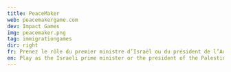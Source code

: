 ```yaml
---
title: PeaceMaker
web: peacemakergame.com
dev: Impact Games
img: peacemaker.png
tag: immigrationgames
dir: right
fr: Prenez le rôle du premier ministre d’Israël ou du président de l’Autorité Palestinienne. Ce jeu tente d’aborder les manières complexes dont les frontières sont imposées et établies dans l’occupation Israélienne de la Palestine, ainsi que le caractère colonial de cette occupation.
en: Play as the Israeli prime minister or the president of the Palestinian Authority. The game attempts to touch on the complex ways in which borders are enforced and established in the Israeli occupation of Palestine, as well as the colonial character of that occupation.
---
```

